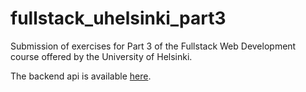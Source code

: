 # fullstack_uhelsinki_part3
Submission of exercises for Part 3 of the Fullstack Web Development course offered by the University of Helsinki.

The backend api is available [here](https://fsuhelsinki-phonebook.onrender.com).
